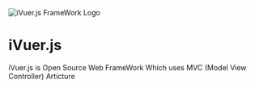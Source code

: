 <img src="./src/images/ivuer.png" alt="iVuer.js FrameWork Logo">

# iVuer.js

<p>iVuer.js is Open Source Web FrameWork Which uses MVC (Model View Controller) Articture</p>
